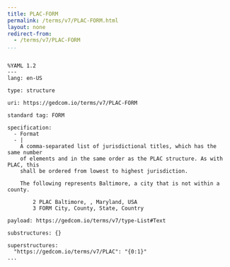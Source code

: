 ```yaml
---
title: PLAC-FORM
permalink: /terms/v7/PLAC-FORM.html
layout: none
redirect-from:
  - /terms/v7/PLAC-FORM
...
```


```

%YAML 1.2
---
lang: en-US

type: structure

uri: https://gedcom.io/terms/v7/PLAC-FORM

standard tag: FORM

specification:
  - Format
  - |
    A comma-separated list of jurisdictional titles, which has the same number
    of elements and in the same order as the PLAC structure. As with PLAC, this
    shall be ordered from lowest to highest jurisdiction.
    
    The following represents Baltimore, a city that is not within a county.
    
        2 PLAC Baltimore, , Maryland, USA
        3 FORM City, County, State, Country

payload: https://gedcom.io/terms/v7/type-List#Text

substructures: {}

superstructures:
  "https://gedcom.io/terms/v7/PLAC": "{0:1}"
...

```
